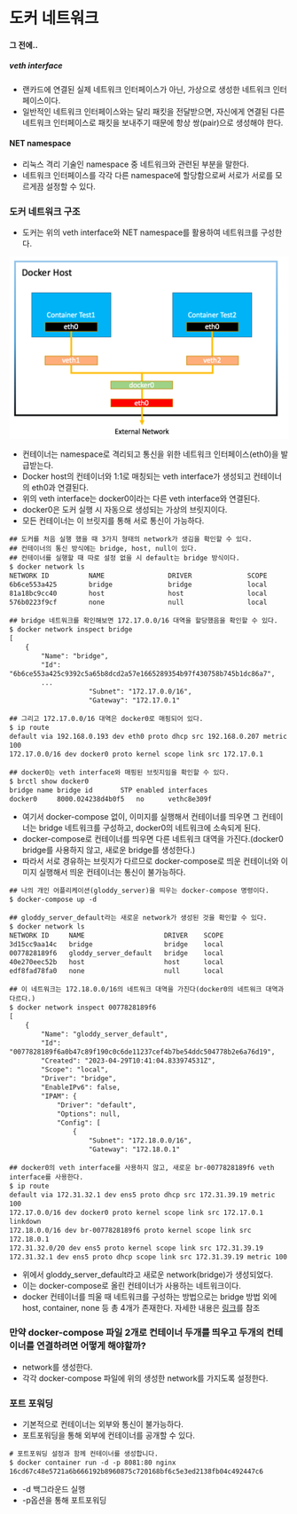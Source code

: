 # 도커 네트워크

#### 그 전에..

##### veth interface
- 랜카드에 연결된 실제 네트워크 인터페이스가 아닌, 가상으로 생성한 네트워크 인터페이스이다.
- 일반적인 네트워크 인터페이스와는 달리 패킷을 전달받으면, 자신에게 연결된 다른 네트워크 인터페이스로 패킷을 보내주기 때문에 항상 쌍(pair)으로 생성해야 한다.

#### NET namespace
- 리눅스 격리 기술인 namespace 중 네트워크와 관련된 부분을 말한다.
- 네트워크 인터페이스를 각각 다른 namespace에 할당함으로써 서로가 서로를 모르게끔 설정할 수 있다.

### 도커 네트워크 구조
- 도커는 위의 veth interface와 NET namespace를 활용하여 네트워크를 구성한다.

![img.png](image/img.png)

- 컨테이너는 namespace로 격리되고 통신을 위한 네트워크 인터페이스(eth0)을 발급받는다.
- Docker host의 컨테이너와 1:1로 매칭되는 veth interface가 생성되고 컨테이너의 eth0과 연결된다.
- 위의 veth interface는 docker0이라는 다른 veth interface와 연결된다.
- docker0은 도커 실행 시 자동으로 생성되는 가상의 브릿지이다. 
- 모든 컨테이너는 이 브릿지를 통해 서로 통신이 가능하다.

```shell
## 도커를 처음 실행 했을 때 3가지 형태의 network가 생김을 확인할 수 있다.
## 컨테이너의 통신 방식에는 bridge, host, null이 있다.
## 컨테이너를 실행할 때 따로 설정 없을 시 default는 bridge 방식이다.
$ docker network ls
NETWORK ID          NAME                DRIVER              SCOPE
6b6ce553a425        bridge              bridge              local
81a18bc9cc40        host                host                local
576b0223f9cf        none                null                local

## bridge 네트워크를 확인해보면 172.17.0.0/16 대역을 할당했음을 확인할 수 있다.
$ docker network inspect bridge
[
    {
        "Name": "bridge",
        "Id": "6b6ce553a425c9392c5a65b8dcd2a57e1665289354b97f430758b745b1dc86a7",
        ...
                    "Subnet": "172.17.0.0/16",
                    "Gateway": "172.17.0.1"

## 그리고 172.17.0.0/16 대역은 docker0로 매핑되어 있다.
$ ip route
default via 192.168.0.193 dev eth0 proto dhcp src 192.168.0.207 metric 100
172.17.0.0/16 dev docker0 proto kernel scope link src 172.17.0.1

## docker0는 veth interface와 매핑된 브릿지임을 확인할 수 있다.
$ brctl show docker0
bridge name	bridge id		STP enabled	interfaces
docker0		8000.024238d4b0f5	no		vethc8e309f
```
- 여기서 docker-compose 없이, 이미지를 실행해서 컨테이너를 띄우면 그 컨테이너는 bridge 네트워크를 구성하고, docker0의 네트워크에 소속되게 된다.
- docker-compose로 컨테이너를 띄우면 다른 네트워크 대역을 가진다.(docker0 bridge를 사용하지 않고, 새로운 bridge를 생성한다.)
- 따라서 서로 경유하는 브릿지가 다르므로 docker-compose로 띄운 컨테이너와 이미지 실행해서 띄운 컨테이너는 통신이 불가능하다.
```shell
## 나의 개인 어플리케이션(gloddy_server)을 띄우는 docker-compose 명령이다.
$ docker-compose up -d

## gloddy_server_default라는 새로운 network가 생성된 것을 확인할 수 있다.
$ docker network ls
NETWORK ID     NAME                    DRIVER    SCOPE
3d15cc9aa14c   bridge                  bridge    local
0077828189f6   gloddy_server_default   bridge    local
40e270eec52b   host                    host      local
edf8fad78fa0   none                    null      local

## 이 네트워크는 172.18.0.0/16의 네트워크 대역을 가진다(docker0의 네트워크 대역과 다르다.)
$ docker network inspect 0077828189f6
[
    {
        "Name": "gloddy_server_default",
        "Id": "0077828189f6a0b47c89f190c0c6de11237cef4b7be54ddc504778b2e6a76d19",
        "Created": "2023-04-29T10:41:04.833974531Z",
        "Scope": "local",
        "Driver": "bridge",
        "EnableIPv6": false,
        "IPAM": {
            "Driver": "default",
            "Options": null,
            "Config": [
                {
                    "Subnet": "172.18.0.0/16",
                    "Gateway": "172.18.0.1"

## docker0의 veth interface를 사용하지 않고, 새로운 br-0077828189f6 veth interface를 사용한다.
$ ip route
default via 172.31.32.1 dev ens5 proto dhcp src 172.31.39.19 metric 100 
172.17.0.0/16 dev docker0 proto kernel scope link src 172.17.0.1 linkdown 
172.18.0.0/16 dev br-0077828189f6 proto kernel scope link src 172.18.0.1 
172.31.32.0/20 dev ens5 proto kernel scope link src 172.31.39.19 
172.31.32.1 dev ens5 proto dhcp scope link src 172.31.39.19 metric 100                 
```
- 위에서 gloddy_server_default라고 새로운 network(bridge)가 생성되었다.
- 이는 docker-compose로 올린 컨테이너가 사용하는 네트워크이다.
- docker 컨테이너를 띄울 때 네트워크를 구성하는 방법으로는 bridge 방법 외에 host, container, none 등 총 4개가 존재한다. 자세한 내용은 [링크](https://bluese05.tistory.com/38)를 참조

### 만약 docker-compose 파일 2개로 컨테이너 두개를 띄우고 두개의 컨테이너를 연결하려면 어떻게 해야할까?
- network를 생성한다.
- 각각 docker-compose 파일에 위의 생성한 network를 가지도록 설정한다.

### 포트 포워딩
- 기본적으로 컨테이너는 외부와 통신이 불가능하다.
- 포트포워딩을 통해 외부에 컨테이너를 공개할 수 있다.

```shell
# 포트포워딩 설정과 함께 컨테이너를 생성합니다.
$ docker container run -d -p 8081:80 nginx
16cd67c48e5721a6b666192b8960875c720168bf6c5e3ed2138fb04c492447c6
```
- -d 백그라운드 실행
- -p옵션을 통해 포트포워딩

  
